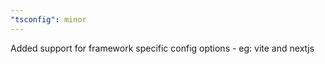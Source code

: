 ```yaml
---
"tsconfig": minor
---
```


Added support for framework specific config options - eg: vite and nextjs
